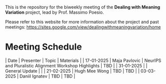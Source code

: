 This is the repository for the biweekly meeting of the **Dealing with Meaning Variation** project, lead by Prof. Massimo Poesio.

Please refer to this website for more information about the project and past meetings: https://sites.google.com/view/dealingwithmeaningvariation/home


# Meeting Schedule

| Date | Presenter | Topic | Materials |
| 17-01-2025 | Maja Pavlovic | NeurIPS and Pluralistic Alignment Workshop Highlights | TBD |
| 31-01-2025 |  | General Update | |
| 21-02-2025 | Hugh Mee Wong | TBD | TBD |
| 03-03-2025 | Daniil Ignatev | TBD | TBD |


